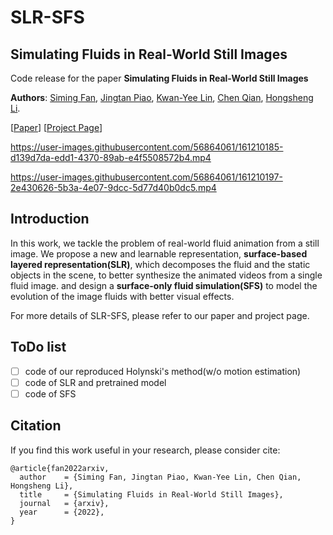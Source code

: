 # SLR-SFS

## Simulating Fluids in Real-World Still Images 

Code release for the paper **Simulating Fluids in Real-World Still Images**

**Authors**: [Siming Fan](https://simon3dv.github.io/), [Jingtan Piao](#), [Kwan-Yee Lin](https://kwanyeelin.github.io/), [Chen Qian](https://scholar.google.com/citations?user=AerkT0YAAAAJ&hl=en), [Hongsheng Li](http://www.ee.cuhk.edu.hk/~hsli/).

[[Paper](#)] [[Project Page](https://slr-sfs.github.io/)]


https://user-images.githubusercontent.com/56864061/161210185-d139d7da-edd1-4370-89ab-e4f5508572b4.mp4

https://user-images.githubusercontent.com/56864061/161210197-2e430626-5b3a-4e07-9dcc-5d77d40b0dc5.mp4


## Introduction
In this work, we tackle the problem of real-world fluid animation from a still image.  We propose a new and learnable representation, **surface-based layered representation(SLR)**, which decomposes the fluid and the static objects in the scene, to better synthesize the animated videos from a single fluid image. and design a **surface-only fluid simulation(SFS)** to model the evolution of the image fluids with better visual effects.

For more details of SLR-SFS, please refer to our paper and project page.


## ToDo list
- [ ] code of our reproduced Holynski's method(w/o motion estimation)
- [ ] code of SLR and pretrained model
- [ ] code of SFS

## Citation
If you find this work useful in your research, please consider cite:
```
@article{fan2022arxiv,
  author    = {Siming Fan, Jingtan Piao, Kwan-Yee Lin, Chen Qian, Hongsheng Li},
  title     = {Simulating Fluids in Real-World Still Images},
  journal   = {arxiv},
  year      = {2022},
}
```
               


